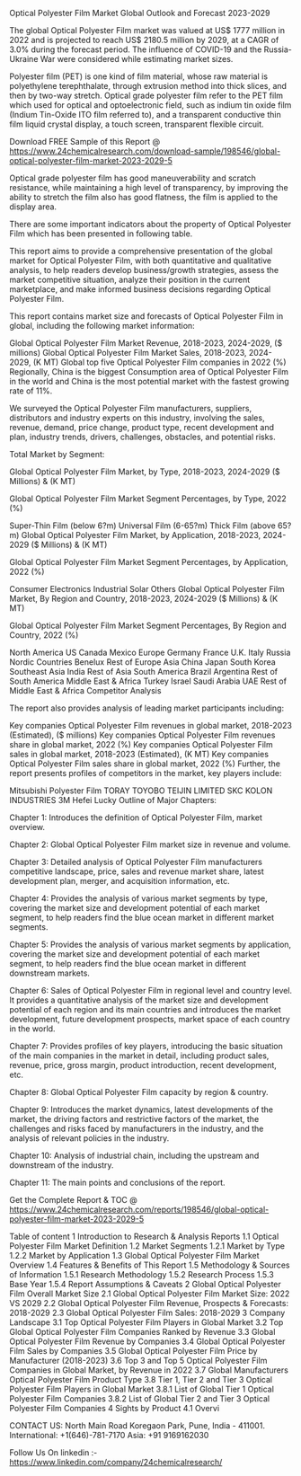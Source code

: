 Optical Polyester Film Market Global Outlook and Forecast 2023-2029

The global Optical Polyester Film market was valued at US$ 1777 million in 2022 and is projected to reach US$ 2180.5 million by 2029, at a CAGR of 3.0% during the forecast period. The influence of COVID-19 and the Russia-Ukraine War were considered while estimating market sizes.

Polyester film (PET) is one kind of film material, whose raw material is polyethylene terephthalate, through extrusion method into thick slices, and then by two-way stretch. Optical grade polyester film refer to the PET film which used for optical and optoelectronic field, such as indium tin oxide film (Indium Tin-Oxide ITO film referred to), and a transparent conductive thin film liquid crystal display, a touch screen, transparent flexible circuit.

Download FREE Sample of this Report @ https://www.24chemicalresearch.com/download-sample/198546/global-optical-polyester-film-market-2023-2029-5

Optical grade polyester film has good maneuverability and scratch resistance, while maintaining a high level of transparency, by improving the ability to stretch the film also has good flatness, the film is applied to the display area.

There are some important indicators about the property of Optical Polyester Film which has been presented in following table.

This report aims to provide a comprehensive presentation of the global market for Optical Polyester Film, with both quantitative and qualitative analysis, to help readers develop business/growth strategies, assess the market competitive situation, analyze their position in the current marketplace, and make informed business decisions regarding Optical Polyester Film.

This report contains market size and forecasts of Optical Polyester Film in global, including the following market information:

Global Optical Polyester Film Market Revenue, 2018-2023, 2024-2029, ($ millions)
Global Optical Polyester Film Market Sales, 2018-2023, 2024-2029, (K MT)
Global top five Optical Polyester Film companies in 2022 (%)
Regionally, China is the biggest Consumption area of Optical Polyester Film in the world and China is the most potential market with the fastest growing rate of 11%.

We surveyed the Optical Polyester Film manufacturers, suppliers, distributors and industry experts on this industry, involving the sales, revenue, demand, price change, product type, recent development and plan, industry trends, drivers, challenges, obstacles, and potential risks.

Total Market by Segment:

Global Optical Polyester Film Market, by Type, 2018-2023, 2024-2029 ($ Millions) & (K MT)

Global Optical Polyester Film Market Segment Percentages, by Type, 2022 (%)

Super-Thin Film (below 6?m)
Universal Film (6-65?m)
Thick Film (above 65?m)
Global Optical Polyester Film Market, by Application, 2018-2023, 2024-2029 ($ Millions) & (K MT)

Global Optical Polyester Film Market Segment Percentages, by Application, 2022 (%)

Consumer Electronics
Industrial
Solar
Others
Global Optical Polyester Film Market, By Region and Country, 2018-2023, 2024-2029 ($ Millions) & (K MT)

Global Optical Polyester Film Market Segment Percentages, By Region and Country, 2022 (%)

North America
US
Canada
Mexico
Europe
Germany
France
U.K.
Italy
Russia
Nordic Countries
Benelux
Rest of Europe
Asia
China
Japan
South Korea
Southeast Asia
India
Rest of Asia
South America
Brazil
Argentina
Rest of South America
Middle East & Africa
Turkey
Israel
Saudi Arabia
UAE
Rest of Middle East & Africa
Competitor Analysis

The report also provides analysis of leading market participants including:

Key companies Optical Polyester Film revenues in global market, 2018-2023 (Estimated), ($ millions)
Key companies Optical Polyester Film revenues share in global market, 2022 (%)
Key companies Optical Polyester Film sales in global market, 2018-2023 (Estimated), (K MT)
Key companies Optical Polyester Film sales share in global market, 2022 (%)
Further, the report presents profiles of competitors in the market, key players include:

Mitsubishi Polyester Film
TORAY
TOYOBO
TEIJIN LIMITED
SKC
KOLON INDUSTRIES
3M
Hefei Lucky
Outline of Major Chapters:

Chapter 1: Introduces the definition of Optical Polyester Film, market overview.

Chapter 2: Global Optical Polyester Film market size in revenue and volume.

Chapter 3: Detailed analysis of Optical Polyester Film manufacturers competitive landscape, price, sales and revenue market share, latest development plan, merger, and acquisition information, etc.

Chapter 4: Provides the analysis of various market segments by type, covering the market size and development potential of each market segment, to help readers find the blue ocean market in different market segments.

Chapter 5: Provides the analysis of various market segments by application, covering the market size and development potential of each market segment, to help readers find the blue ocean market in different downstream markets.

Chapter 6: Sales of Optical Polyester Film in regional level and country level. It provides a quantitative analysis of the market size and development potential of each region and its main countries and introduces the market development, future development prospects, market space of each country in the world.

Chapter 7: Provides profiles of key players, introducing the basic situation of the main companies in the market in detail, including product sales, revenue, price, gross margin, product introduction, recent development, etc.

Chapter 8: Global Optical Polyester Film capacity by region & country.

Chapter 9: Introduces the market dynamics, latest developments of the market, the driving factors and restrictive factors of the market, the challenges and risks faced by manufacturers in the industry, and the analysis of relevant policies in the industry.

Chapter 10: Analysis of industrial chain, including the upstream and downstream of the industry.

Chapter 11: The main points and conclusions of the report.

Get the Complete Report & TOC @ https://www.24chemicalresearch.com/reports/198546/global-optical-polyester-film-market-2023-2029-5

Table of content
1 Introduction to Research & Analysis Reports
1.1 Optical Polyester Film Market Definition
1.2 Market Segments
1.2.1 Market by Type
1.2.2 Market by Application
1.3 Global Optical Polyester Film Market Overview
1.4 Features & Benefits of This Report
1.5 Methodology & Sources of Information
1.5.1 Research Methodology
1.5.2 Research Process
1.5.3 Base Year
1.5.4 Report Assumptions & Caveats
2 Global Optical Polyester Film Overall Market Size
2.1 Global Optical Polyester Film Market Size: 2022 VS 2029
2.2 Global Optical Polyester Film Revenue, Prospects & Forecasts: 2018-2029
2.3 Global Optical Polyester Film Sales: 2018-2029
3 Company Landscape
3.1 Top Optical Polyester Film Players in Global Market
3.2 Top Global Optical Polyester Film Companies Ranked by Revenue
3.3 Global Optical Polyester Film Revenue by Companies
3.4 Global Optical Polyester Film Sales by Companies
3.5 Global Optical Polyester Film Price by Manufacturer (2018-2023)
3.6 Top 3 and Top 5 Optical Polyester Film Companies in Global Market, by Revenue in 2022
3.7 Global Manufacturers Optical Polyester Film Product Type
3.8 Tier 1, Tier 2 and Tier 3 Optical Polyester Film Players in Global Market
3.8.1 List of Global Tier 1 Optical Polyester Film Companies
3.8.2 List of Global Tier 2 and Tier 3 Optical Polyester Film Companies
4 Sights by Product
4.1 Overvi

CONTACT US:
North Main Road Koregaon Park, Pune, India - 411001.
International: +1(646)-781-7170
Asia: +91 9169162030

Follow Us On linkedin :- https://www.linkedin.com/company/24chemicalresearch/
